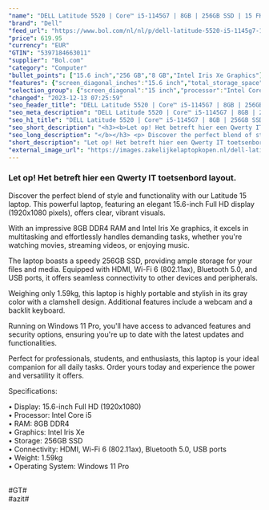 ```yaml
---
"name": "DELL Latitude 5520 | Core™ i5-1145G7 | 8GB | 256GB SSD | 15 FHD | Gray | W11 Pro | Qwerty - IT"
"brand": "Dell"
"feed_url": "https://www.bol.com/nl/nl/p/dell-latitude-5520-i5-1145g7-15-fhd-grijs-qwerty-it/9300000154571364"
"price": 619.95
"currency": "EUR"
"GTIN": "5397184663011"
"supplier": "Bol.com"
"category": "Computer"
"bullet_points": ["15.6 inch","256 GB","8 GB","Intel Iris Xe Graphics"]
"features": {"screen_diagonal_inches":"15.6 inch","total_storage_space":"256 GB","memory_size":"8 GB","graphics_card":"Intel Iris Xe Graphics"}
"selection_group": {"screen_diagonal":"15 inch","processor":"Intel Core i5","changed_price_past_3_days":false,"product_family":"Latitude"}
"changed": "2023-12-13 07:25:59"
"seo_header_title": "DELL Latitude 5520 | Core™ i5-1145G7 | 8GB | 256GB SSD | 15 FHD | Gray | W11 Pro | Qwerty - IT"
"seo_meta_description": "DELL Latitude 5520 | Core™ i5-1145G7 | 8GB | 256GB SSD | 15 FHD | Gray | W11 Pro | Qwerty - IT"
"seo_h1_title": "DELL Latitude 5520 | Core™ i5-1145G7 | 8GB | 256GB SSD | 15 FHD | Gray | W11 Pro | Qwerty - IT"
"seo_short_description": "<h3><b>Let op! Het betreft hier een Qwerty IT toetsenbord layout."
"seo_long_description": "</b></h3> <p> Discover the perfect blend of style and functionality with our Latitude 15 laptop. This powerful laptop, featuring an elegant 15. 6-inch Full HD display (1920x1080 pixels), offers clear, vibrant visuals. </p> <p> With an impressive 8GB DDR4 RAM and Intel Iris Xe graphics, it excels in multitasking and effortlessly handles demanding tasks, whether you're watching movies, streaming videos, or enjoying music. </p> <p> The laptop boasts a speedy 256GB SSD, providing ample storage for your files and media. Equipped with HDMI, Wi-Fi 6 (802. 11ax), Bluetooth 5. 0, and USB ports, it offers seamless connectivity to other devices and peripherals. </p> <p> Weighing only 1. 59kg, this laptop is highly portable and stylish in its gray color with a clamshell design. Additional features include a webcam and a backlit keyboard. </p> <p> Running on Windows 11 Pro, you'll have access to advanced features and security options, ensuring you're up to date with the latest updates and functionalities. </p> <p> Perfect for professionals, students, and enthusiasts, this laptop is your ideal companion for all daily tasks. Order yours today and experience the power and versatility it offers. </p> <p> Specifications: </p> • Display: 15. 6-inch Full HD (1920x1080) <br /> • Processor: Intel Core i5 <br /> • RAM: 8GB DDR4 <br /> • Graphics: Intel Iris Xe <br /> • Storage: 256GB SSD <br /> • Connectivity: HDMI, Wi-Fi 6 (802. 11ax), Bluetooth 5. 0, USB ports <br /> • Weight: 1. 59kg <br /> • Operating System: Windows 11 Pro <br /> <p> <br />#GT#<br />#azit# </p>"
"short_description": "Let op! Het betreft hier een Qwerty IT toetsenbord layout. Discover the perfect blend of style and functionality with our Latitude 15 laptop. This powerful laptop, featuring an elegant 15.6-inch Full HD display (1920x1080 pixels), offers clear, vibrant visuals. With an impressive 8GB DDR4 RAM and Intel Iris Xe graphics, it excels in multitasking and effortlessly handles demanding tasks, whether you're watching movies, streaming videos, or enjoying music. The laptop boasts a speedy 256GB SSD, providing ample storage for your files and media. Equipped with HDMI, Wi-Fi 6 (802.11ax), Bluetooth 5.0, and USB ports, it offers seamless connectivity to other devices and peripherals. Weighing only 1.59kg, this laptop is highly portable and stylish in its gray color with a clamshell design. Additional features include a webcam and a backlit keyboard. Running on Windows 11 Pro, you'll have access to advanced features and security options, ensuring you're up to date with the latest updates and functionalities. Perfect for professionals, students, and enthusiasts, this laptop is your ideal companion for all daily tasks. Order yours today and experience the power and versatility it offers. Specifications: • Display: 15.6-inch Full HD (1920x1080) • Processor: Intel Core i5 • RAM: 8GB DDR4 • Graphics: Intel Iris Xe • Storage: 256GB SSD • Connectivity: HDMI, Wi-Fi 6 (802.11ax), Bluetooth 5.0, USB ports • Weight: 1.59kg • Operating System: Windows 11 Pro #GT# #azit#"
"external_image_url": "https://images.zakelijkelaptopkopen.nl/dell-latitude-5520-i5-1145g7-15-fhd-grijs-qwerty-it.webp"
---
```


<h3><b>Let op! Het betreft hier een Qwerty IT toetsenbord layout.</b></h3> <p> Discover the perfect blend of style and functionality with our Latitude 15 laptop. This powerful laptop, featuring an elegant 15.6-inch Full HD display (1920x1080 pixels), offers clear, vibrant visuals. </p> <p> With an impressive 8GB DDR4 RAM and Intel Iris Xe graphics, it excels in multitasking and effortlessly handles demanding tasks, whether you're watching movies, streaming videos, or enjoying music. </p> <p> The laptop boasts a speedy 256GB SSD, providing ample storage for your files and media. Equipped with HDMI, Wi-Fi 6 (802.11ax), Bluetooth 5.0, and USB ports, it offers seamless connectivity to other devices and peripherals. </p> <p> Weighing only 1.59kg, this laptop is highly portable and stylish in its gray color with a clamshell design. Additional features include a webcam and a backlit keyboard. </p> <p> Running on Windows 11 Pro, you'll have access to advanced features and security options, ensuring you're up to date with the latest updates and functionalities. </p> <p> Perfect for professionals, students, and enthusiasts, this laptop is your ideal companion for all daily tasks. Order yours today and experience the power and versatility it offers. </p> <p> Specifications: </p> • Display: 15.6-inch Full HD (1920x1080) <br /> • Processor: Intel Core i5 <br /> • RAM: 8GB DDR4 <br /> • Graphics: Intel Iris Xe <br /> • Storage: 256GB SSD <br /> • Connectivity: HDMI, Wi-Fi 6 (802.11ax), Bluetooth 5.0, USB ports <br /> • Weight: 1.59kg <br /> • Operating System: Windows 11 Pro <br /> <p> <br />#GT#<br />#azit# </p>
